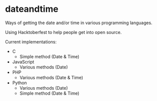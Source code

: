 # dateandtime

Ways of getting the date and/or time in various programming languages.

Using Hacktoberfest to help people get into open source.

Current implementations:

- C
  - Simple method (Date & Time)
- JavaScript
  - Various methods (Date)
- PHP
  - Various methods (Date & Time)
- Python
  - Various methods (Date)
  - Simple method (Date & Time)

